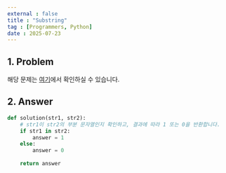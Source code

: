 ```yaml
---
external : false
title : "Substring"
tag : [Programmers, Python]
date : 2025-07-23
---
```


## 1. Problem

해당 문제는 [여기](https://school.programmers.co.kr/learn/courses/30/lessons/181842)에서 확인하실 수 있습니다.

## 2. Answer

```py
def solution(str1, str2):
    # str1이 str2의 부분 문자열인지 확인하고, 결과에 따라 1 또는 0을 반환합니다.
    if str1 in str2:
        answer = 1
    else:
        answer = 0
    
    return answer
```

